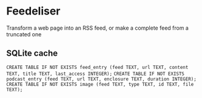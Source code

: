 # Feedeliser
Transform a web page into an RSS feed, or make a complete feed from a truncated one

## SQLite cache
```CREATE TABLE IF NOT EXISTS feed_entry (feed TEXT, url TEXT, content TEXT, title TEXT, last_access INTEGER);```
```CREATE TABLE IF NOT EXISTS podcast_entry (feed TEXT, url TEXT, enclosure TEXT, duration INTEGER);```
```CREATE TABLE IF NOT EXISTS image (feed TEXT, type TEXT, id TEXT, file TEXT);```
